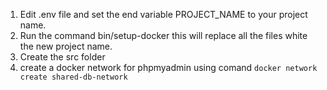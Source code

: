 1. Edit .env file and set the end variable PROJECT_NAME to your project name.
2. Run the command bin/setup-docker this will replace all the files white the new project name.
3. Create the src folder
4. create a docker network for phpmyadmin using comand `docker network create shared-db-network`
